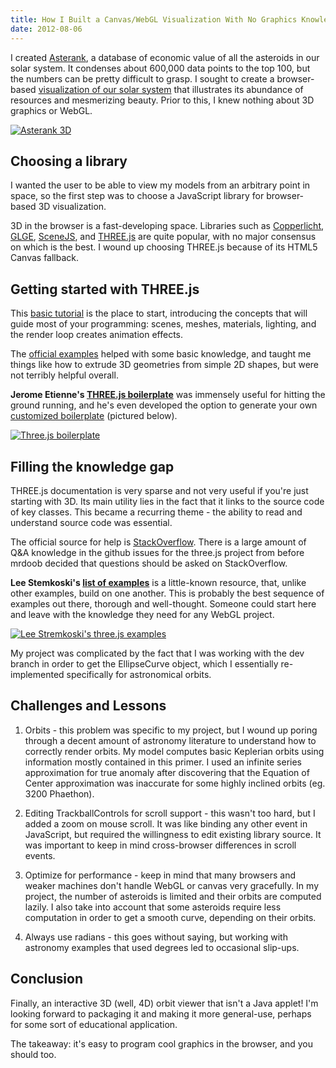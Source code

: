 ```yaml
---
title: How I Built a Canvas/WebGL Visualization With No Graphics Knowledge
date: 2012-08-06
---
```



I created [Asterank](http://asterank.com), a database of economic value of all the asteroids in our solar system. It condenses about 600,000 data points to the top 100, but the numbers can be pretty difficult to grasp. I sought to create a browser-based [visualization of our solar system](http://asterank.com/3d) that illustrates its abundance of resources and mesmerizing beauty. Prior to this, I knew nothing about 3D graphics or WebGL.

[![Asterank 3D](http://i.imgur.com/wLwAE.png)](http://asterank.com/3d)

## Choosing a library

I wanted the user to be able to view my models from an arbitrary point in space, so the first step was to choose a JavaScript library for browser-based 3D visualization.

3D in the browser is a fast-developing space. Libraries such as [Copperlicht](http://www.ambiera.com/copperlicht/), [GLGE](http://www.glge.org/), [SceneJS](http://scenejs.org/), and [THREE.js](http://mrdoob.github.com/three.js/) are quite popular, with no major consensus on which is the best. I wound up choosing THREE.js because of its HTML5 Canvas fallback.

## Getting started with THREE.js

This [basic tutorial](http://aerotwist.com/tutorials/getting-started-with-three-js/) is the place to start, introducing the concepts that will guide most of your programming: scenes, meshes, materials, lighting, and the render loop creates animation effects.

The [official examples](http://mrdoob.github.com/three.js/) helped with some basic knowledge, and taught me things like how to extrude 3D geometries from simple 2D shapes, but were not terribly helpful overall.

**Jerome Etienne's [THREE.js boilerplate](https://github.com/jeromeetienne/threejsboilerplate)** was immensely useful for hitting the ground running, and he's even developed the option to generate your own [customized boilerplate](http://jeromeetienne.github.com/threejsboilerplatebuilder/) (pictured below).

[![Three.js boilerplate](http://i.imgur.com/lnfWO.png)](http://jeromeetienne.github.com/threejsboilerplatebuilder/)

## Filling the knowledge gap

THREE.js documentation is very sparse and not very useful if you're just starting with 3D. Its main utility lies in the fact that it links to the source code of key classes. This became a recurring theme - the ability to read and understand source code was essential.

The official source for help is [StackOverflow](http://stackoverflow.com/questions/tagged/three.js). There is a large amount of Q&A knowledge in the github issues for the three.js project from before mrdoob decided that questions should be asked on StackOverflow.

**Lee Stemkoski's [list of examples](http://stemkoski.github.com/Three.js/)** is a little-known resource, that, unlike other examples, build on one another. This is probably the best sequence of examples out there, thorough and well-thought. Someone could start here and leave with the knowledge they need for any WebGL project.

[![Lee Stremkoski's three.js examples](http://i.imgur.com/IbSI8.png)](http://stemkoski.github.com/Three.js/)

My project was complicated by the fact that I was working with the dev branch in order to get the EllipseCurve object, which I essentially re-implemented specifically for astronomical orbits.

## Challenges and Lessons

  1. Orbits - this problem was specific to my project, but I wound up poring through a decent amount of astronomy literature to understand how to correctly render orbits. My model computes basic Keplerian orbits using information mostly contained in this primer. I used an infinite series approximation for true anomaly after discovering that the Equation of Center approximation was inaccurate for some highly inclined orbits (eg. 3200 Phaethon).

  2. Editing TrackballControls for scroll support - this wasn't too hard, but I added a zoom on mouse scroll. It was like binding any other event in JavaScript, but required the willingness to edit existing library source. It was important to keep in mind cross-browser differences in scroll events.

  3. Optimize for performance - keep in mind that many browsers and weaker machines don't handle WebGL or canvas very gracefully. In my project, the number of asteroids is limited and their orbits are computed lazily. I also take into account that some asteroids require less computation in order to get a smooth curve, depending on their orbits.

  4. Always use radians - this goes without saying, but working with astronomy examples that used degrees led to occasional slip-ups.

## Conclusion

Finally, an interactive 3D (well, 4D) orbit viewer that isn't a Java applet! I'm looking forward to packaging it and making it more general-use, perhaps for some sort of educational application.

The takeaway: it's easy to program cool graphics in the browser, and you should too.
